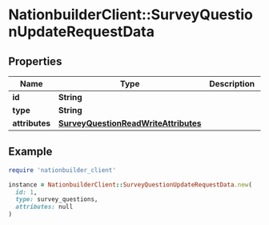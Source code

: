 # NationbuilderClient::SurveyQuestionUpdateRequestData

## Properties

| Name | Type | Description | Notes |
| ---- | ---- | ----------- | ----- |
| **id** | **String** |  |  |
| **type** | **String** |  |  |
| **attributes** | [**SurveyQuestionReadWriteAttributes**](SurveyQuestionReadWriteAttributes.md) |  | [optional] |

## Example

```ruby
require 'nationbuilder_client'

instance = NationbuilderClient::SurveyQuestionUpdateRequestData.new(
  id: 1,
  type: survey_questions,
  attributes: null
)
```


